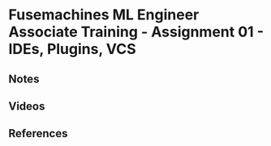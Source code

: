 # Fusemachines ML Engineer Associate Training - Assignment 01 - IDEs, Plugins, VCS

## Notes

## Videos

## References
